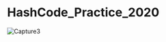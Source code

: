 # HashCode_Practice_2020

![Capture3](https://user-images.githubusercontent.com/15014470/74612898-0e520300-510a-11ea-97a8-d000b137ef6e.PNG)
